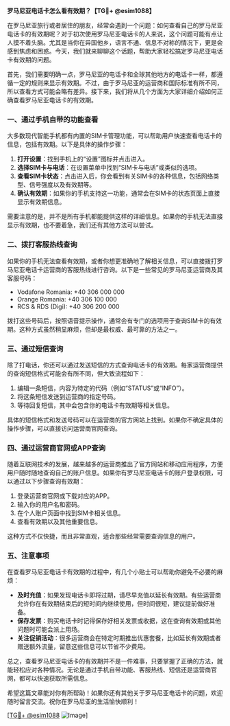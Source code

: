 **罗马尼亚电话卡怎么看有效期？【TG💪+ @esim1088】**

在罗马尼亚旅行或者居住的朋友，经常会遇到一个问题：如何查看自己的罗马尼亚电话卡的有效期呢？对于初次使用罗马尼亚电话卡的人来说，这个问题可能有点让人摸不着头脑。尤其是当你在异国他乡，语言不通、信息不对称的情况下，更是会感到焦虑和困惑。今天，我们就来聊聊这个话题，帮助大家轻松搞定罗马尼亚电话卡有效期的问题。

首先，我们需要明确一点，罗马尼亚的电话卡和全球其他地方的电话卡一样，都遵循一定的规则来显示有效期。不过，由于罗马尼亚的运营商和国际标准有所不同，所以查看方式可能会略有差异。接下来，我们将从几个方面为大家详细介绍如何正确查看罗马尼亚电话卡的有效期。

### 一、通过手机自带的功能查看

大多数现代智能手机都有内置的SIM卡管理功能，可以帮助用户快速查看电话卡的信息，包括有效期。以下是具体的操作步骤：

1. **打开设置**：找到手机上的“设置”图标并点击进入。
2. **选择SIM卡与电话**：在设置菜单中找到“SIM卡与电话”或类似的选项。
3. **查看SIM卡状态**：点击进入后，你会看到有关SIM卡的各种信息，包括网络类型、信号强度以及有效期等。
4. **确认有效期**：如果你的手机支持这一功能，通常会在SIM卡的状态页面上直接显示有效期信息。

需要注意的是，并不是所有手机都能提供这样的详细信息。如果你的手机无法直接显示有效期，也不要着急，我们还有其他方法可以尝试。

### 二、拨打客服热线查询

如果你的手机无法查看有效期，或者你想更准确地了解相关信息，可以直接拨打罗马尼亚电话卡运营商的客服热线进行咨询。以下是一些常见的罗马尼亚运营商及其客服号码：

- Vodafone Romania: +40 306 000 000
- Orange Romania: +40 306 100 000
- RCS & RDS (Digi): +40 306 200 000

拨打这些号码后，按照语音提示操作，通常会有专门的选项用于查询SIM卡的有效期。这种方式虽然稍显麻烦，但却是最权威、最可靠的方法之一。

### 三、通过短信查询

除了打电话，你还可以通过发送短信的方式查询电话卡的有效期。每家运营商提供的查询短信格式可能会有所不同，但大致流程如下：

1. 编辑一条短信，内容为特定的代码（例如“STATUS”或“INFO”）。
2. 将这条短信发送到运营商的指定号码。
3. 等待回复短信，其中会包含你的电话卡有效期等相关信息。

具体的短信格式和发送号码可以在运营商的官方网站上找到。如果你不确定具体的操作步骤，可以直接访问运营商官网查询。

### 四、通过运营商官网或APP查询

随着互联网技术的发展，越来越多的运营商推出了官方网站和移动应用程序，方便用户随时随地查询自己的账户信息。如果你有罗马尼亚电话卡的账户登录权限，可以通过以下步骤查询有效期：

1. 登录运营商官网或下载对应的APP。
2. 输入你的用户名和密码。
3. 在个人账户页面中找到SIM卡相关信息。
4. 查看有效期以及其他重要信息。

这种方式不仅快捷，而且非常直观，适合那些经常需要查询信息的用户。

### 五、注意事项

在查看罗马尼亚电话卡有效期的过程中，有几个小贴士可以帮助你避免不必要的麻烦：

- **及时充值**：如果发现电话卡即将过期，请尽早充值以延长有效期。有些运营商允许你在有效期结束后的短时间内继续使用，但时间很短，建议提前做好准备。
- **保存发票**：购买电话卡时记得保存好相关发票或收据，这在查询有效期或其他问题时可能会派上用场。
- **关注促销活动**：很多运营商会在特定时期推出优惠套餐，比如延长有效期或者赠送额外流量，留意这些信息可以节省不少费用。

总之，查看罗马尼亚电话卡的有效期并不是一件难事，只要掌握了正确的方法，就能轻松应对各种情况。无论是通过手机自带功能、客服热线、短信还是运营商官网，都可以快速获取所需信息。

希望这篇文章能对你有所帮助！如果你还有其他关于罗马尼亚电话卡的问题，欢迎随时留言交流。祝你在罗马尼亚的生活愉快顺利！

[[TG💪+ @esim1088](https://t.me/s/esim1088) ![Image](https://i.postimg.cc/4NQfJmqS/Snipaste-2025-05-13-00-14-12.png)]
